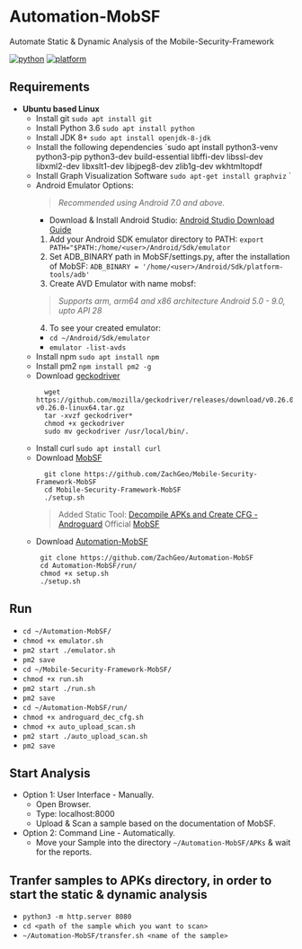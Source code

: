 # Automation-MobSF
Automate Static &amp; Dynamic Analysis of the Mobile-Security-Framework

[![python](https://img.shields.io/badge/python-3.6-blue.svg)](https://www.python.org/downloads/)
[![platform](https://img.shields.io/badge/platform-linux-green.svg)](https://github.com/ZachGeo/Automation-MobSF)

## Requirements

- **Ubuntu based Linux**
  * Install git `sudo apt install git`
  * Install Python 3.6 `sudo apt install python`
  * Install JDK 8+ `sudo apt install openjdk-8-jdk`
  * Install the following dependencies `sudo apt install python3-venv python3-pip python3-dev build-essential libffi-dev libssl-dev libxml2-dev libxslt1-dev libjpeg8-dev zlib1g-dev wkhtmltopdf
  * Install Graph Visualization Software `sudo apt-get install graphviz`
`
  * Android Emulator Options:  
    >*Recommended using Android 7.0 and above.*
    * Download & Install Android Studio: [Android Studio Download Guide](https://linuxize.com/post/how-to-install-android-studio-on-ubuntu-18-04/)
     1. Add your Android SDK emulator directory to PATH: `export PATH="$PATH:/home/<user>/Android/Sdk/emulator`
     2. Set ADB_BINARY path in MobSF/settings.py, after the installation of MobSF: `ADB_BINARY = '/home/<user>/Android/Sdk/platform-tools/adb'`
     3. Create AVD Emulator with name mobsf: 
      >*Supports arm, arm64 and x86 architecture Android 5.0 - 9.0, upto API 28*
     4. To see your created emulator:
       * `cd ~/Android/Sdk/emulator`
       * `emulator -list-avds`
  * Install npm `sudo apt install npm`
  * Install pm2 `npm install pm2 -g`
  * Download [geckodriver](https://github.com/mozilla/geckodriver)
    ```
      wget https://github.com/mozilla/geckodriver/releases/download/v0.26.0/geckodriver-v0.26.0-linux64.tar.gz
      tar -xvzf geckodriver*
      chmod +x geckodriver
      sudo mv geckodriver /usr/local/bin/.
    ```
  * Install curl `sudo apt install curl`    
  * Download [MobSF](https://github.com/ZachGeo/Mobile-Security-Framework-MobSF)
    ```
      git clone https://github.com/ZachGeo/Mobile-Security-Framework-MobSF 
      cd Mobile-Security-Framework-MobSF
      ./setup.sh
     ```    
     > Added Static Tool: [Decompile APKs and Create CFG - Androguard](https://androguard.readthedocs.io/en/latest/tools/androdd.html) 
     > Official [MobSF](https://github.com/MobSF/Mobile-Security-Framework-MobSF)
   * Download [Automation-MobSF](https://github.com/ZachGeo/Automation-MobSF)
     ```
      git clone https://github.com/ZachGeo/Automation-MobSF
      cd Automation-MobSF/run/
      chmod +x setup.sh
      ./setup.sh
     ```
    
## Run
- `cd ~/Automation-MobSF/`
- `chmod +x emulator.sh`
- `pm2 start ./emulator.sh`
- `pm2 save`
- `cd ~/Mobile-Security-Framework-MobSF/`
- `chmod +x run.sh`
- `pm2 start ./run.sh`
- `pm2 save`
- `cd ~/Automation-MobSF/run/`
- `chmod +x androguard_dec_cfg.sh` 
- `chmod +x auto_upload_scan.sh`
- `pm2 start ./auto_upload_scan.sh`
- `pm2 save`

## Start Analysis
- Option 1: User Interface - Manually.
  - Open Browser.
  - Type: localhost:8000
  - Upload & Scan a sample based on the documentation of MobSF.
- Option 2: Command Line - Automatically.
  - Move your Sample into the directory `~/Automation-MobSF/APKs` & wait for the reports.

## Tranfer samples to APKs directory, in order to start the static & dynamic analysis
- `python3 -m http.server 8080`
- `cd <path of the sample which you want to scan>`
- `~/Automation-MobSF/transfer.sh <name of the sample>`
